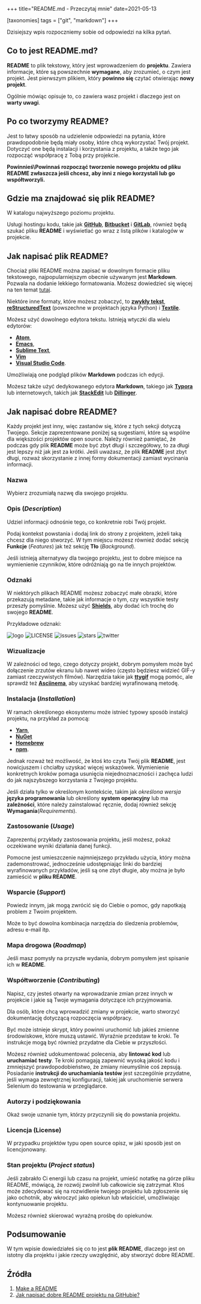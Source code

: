 +++
title="README.md - Przeczytaj mnie"
date=2021-05-13

[taxonomies]
tags = ["git", "markdown"]
+++

Dzisiejszy wpis rozpoczniemy sobie od odpowiedzi na kilka pytań.

## Co to jest **README.md**?
**README** to plik tekstowy, który jest wprowadzeniem do **projektu**. Zawiera informacje, które są powszechnie **wymagane**, aby zrozumieć, o czym jest projekt. Jest pierwszym plikiem, który **powinno się** czytać otwierając **nowy projekt**.

Ogólnie mówiąc opisuje to, co zawiera wasz projekt i dlaczego jest on **warty uwagi**.

## Po co tworzymy **README**?

Jest to łatwy sposób na udzielenie odpowiedzi na pytania, które prawdopodobnie będą miały osoby, które chcą wykorzystać Twój projekt. Dotyczyć one będą instalacji i korzystania z projektu, a także tego jak rozpocząć współpracę z Tobą przy projekcie.

**Powinnieś\Powinnaś rozpocząć tworzenie nowego projektu od pliku README zwłaszcza jeśli chcesz, aby inni z niego korzystali lub go współtworzyli.**

## Gdzie ma znajdować się plik README?

W katalogu najwyższego poziomu projektu. 

Usługi hostingu kodu, takie jak [**GitHub**](https://github.com/), [**Bitbucket**](https://bitbucket.org/) i [**GitLab**](https://about.gitlab.com/), również będą szukać pliku **README** i wyświetlać go wraz z listą plików i katalogów w projekcie.

## Jak napisać plik README?

Chociaż pliki README można zapisać w dowolnym formacie pliku tekstowego, najpopularniejszym obecnie używanym jest **Markdown**. Pozwala na dodanie lekkiego formatowania. Możesz dowiedzieć się więcej na ten temat [tutaj](https://tadeuszsikorski.github.io/tags/markdown/). 

Niektóre inne formaty, które możesz zobaczyć, to [**zwykły tekst**](https://pl.wikipedia.org/wiki/Plik_tekstowy), [**reStructuredText**](https://pl.wikipedia.org/wiki/ReStructuredText) (powszechne w projektach języka Python) i [**Textile**](https://pl.wikipedia.org/wiki/Textile).

Możesz użyć dowolnego edytora tekstu. Istnieją wtyczki dla wielu edytorów: 
- [**Atom**](https://github.com/atom/markdown-preview), 
- [**Emacs**](https://github.com/jrblevin/markdown-mode), 
- [**Sublime Text**](https://github.com/facelessuser/MarkdownPreview), 
- [**Vim**](https://github.com/instant-markdown/vim-instant-markdown)
- [**Visual Studio Code**](https://code.visualstudio.com/docs/languages/markdown#_markdown-preview).

Umożliwiają one podgląd plików **Markdown** podczas ich edycji.

Możesz także użyć dedykowanego edytora **Markdown**, takiego jak [**Typora**](https://typora.io/) lub internetowych, takich jak [**StackEdit**](https://stackedit.io/) lub [**Dillinger**](https://dillinger.io/).

## Jak napisać dobre README?

Każdy projekt jest inny, więc zastanów się, które z tych sekcji dotyczą Twojego. Sekcje zaprezentowane poniżej są sugestiami, które są wspólne dla większości projektów open source. Należy również pamiętać, że podczas gdy plik **README** może być zbyt długi i szczegółowy, to za długi jest lepszy niż jak jest za krótki. Jeśli uważasz, że plik **README** jest zbyt długi, rozważ skorzystanie z innej formy dokumentacji zamiast wycinania informacji.

### **Nazwa**
Wybierz zrozumiałą nazwę dla swojego projektu.

### **Opis** (*Description*)
Udziel informacji odnośnie tego, co konkretnie robi Twój projekt. 

Podaj kontekst powstania i dodaj link do strony z projektem, jeżeli taką chcesz dla niego stworzyć. W tym miejscu możesz również dodać sekcję **Funkcje** (*Features*) jak też sekcję **Tło** (*Background*). 

Jeśli istnieją alternatywy dla twojego projektu, jest to dobre miejsce na wymienienie czynników, które odróżniają go na tle innych projektów.

### **Odznaki**
W niektórych plikach README możesz zobaczyć małe obrazki, które przekazują metadane, takie jak informacje o tym, czy wszystkie testy przeszły pomyślnie. Możesz użyć [**Shields**](https://shields.io/), aby dodać ich trochę do swojego **README**.

Przykładowe odznaki:

![logo](https://img.shields.io/badge/fresh-evergreen-brightgreen)
![LICENSE](https://img.shields.io/github/license/TadeuszSikorski/fresh-evergreen?style=plastic)
![issues](https://img.shields.io/github/issues/TadeuszSikorski/fresh-evergreen)
![stars](https://img.shields.io/github/stars/TadeuszSikorski/fresh-evergreen)
![twitter](https://img.shields.io/twitter/url?url=https%3A%2F%2Fgithub.com%2FTadeuszSikorski%2Ffresh-evergreen
)

### **Wizualizacje**
W zależności od tego, czego dotyczy projekt, dobrym pomysłem może być dołączenie zrzutów ekranu lub nawet wideo (często będziesz widzieć GIF-y zamiast rzeczywistych filmów). Narzędzia takie jak [**ttygif**](https://github.com/icholy/ttygif) mogą pomóc, ale sprawdź też [**Asciinema**](https://asciinema.org/), aby uzyskać bardziej wyrafinowaną metodę.

### **Instalacja** (*Installation*)
W ramach określonego ekosystemu może istnieć typowy sposób instalcji projektu, na przykład za pomocą:
- [**Yarn**](https://yarnpkg.com/), 
- [**NuGet**](https://www.nuget.org/)
- [**Homebrew**](https://brew.sh/)
- [**npm**](https://www.npmjs.com/).

Jednak rozważ też możliwość, że ktoś kto czyta Twój plik **README**, jest nowicjuszem i chciałby uzyskać więcej wskazówek. Wymienienie konkretnych kroków pomaga usunięcia niejednoznaczności i zachęca ludzi do jak najszybszego korzystania z Twojego projektu. 

Jeśli działa tylko w określonym kontekście, takim jak *określona wersja* **języka programowania** lub określony **system operacyjny** lub ma **zależności**, które należy zainstalować ręcznie, dodaj również sekcję **Wymagania**(*Requirements*).

### **Zastosowanie** (*Usage*)
Zaprezentuj przykłady zastosowania projektu, jeśli możesz, pokaż oczekiwane wyniki działania danej funkcji. 

Pomocne jest umieszczenie najmniejszego przykładu użycia, który można zademonstrować, jednocześnie udostępniając linki do bardziej wyrafinowanych przykładów, jeśli są one zbyt długie, aby można je było zamieścić w **pliku README**.

### **Wsparcie** (*Support*)
Powiedz innym, jak mogą zwrócić się do Ciebie o pomoc, gdy napotkają problem z Twoim projektem. 

Może to być dowolna kombinacja narzędzia do śledzenia problemów, adresu e-mail itp.

### **Mapa drogowa** (*Roadmap*)
Jeśli masz pomysły na przyszłe wydania, dobrym pomysłem jest spisanie ich w **README**.

### **Współtworzenie** (*Contributing*)
Napisz, czy jesteś otwarty na wprowadzanie zmian przez innych w projekcie i jakie są Twoje wymagania dotyczące ich przyjmowania.

Dla osób, które chcą wprowadzić zmiany w projekcie, warto stworzyć dokumentację dotyczącą rozpoczęcia współpracy. 

Być może istnieje skrypt, który powinni uruchomić lub jakieś zmienne środowiskowe, które muszą ustawić. Wyraźnie przedstaw te kroki. Te instrukcje mogą być również przydatne dla Ciebie w przyszłości.

Możesz również udokumentować polecenia, aby **lintować kod** lub **uruchamiać testy**. Te kroki pomagają zapewnić wysoką jakość kodu i zmniejszyć prawdopodobieństwo, że zmiany nieumyślnie coś zepsują. Posiadanie **instrukcji do uruchamiania testów** jest szczególnie przydatne, jeśli wymaga zewnętrznej konfiguracji, takiej jak uruchomienie serwera Selenium do testowania w przeglądarce.

### **Autorzy i podziękowania**
Okaż swoje uznanie tym, którzy przyczynili się do powstania projektu.

### **Licencja** (License)
W przypadku projektów typu open source opisz, w jaki sposób jest on licencjonowany.

### **Stan projektu** (*Project status*)
Jeśli zabrakło Ci energii lub czasu na projekt, umieść notatkę na górze pliku README, mówiącą, że rozwój zwolnił lub całkowicie się zatrzymał. Ktoś może zdecydować się na rozwidlenie twojego projektu lub zgłoszenie się jako ochotnik, aby wkroczyć jako opiekun lub właściciel, umożliwiając kontynuowanie projektu. 

Możesz również skierować wyraźną prośbę do opiekunów.

## Podsumowanie

W tym wpisie dowiedziałeś się co to jest **plik README**, dlaczego jest on istotny dla projektu i jakie rzeczy uwzględnić, aby stworzyć dobre README.

## Źródła

1. [Make a README](https://www.makeareadme.com/#what-is-it)
2. [Jak napisać dobre README projektu na GitHubie?](https://www.flynerd.pl/2018/06/jak-napisac-dobre-readme-projektu-na-githubie.html)